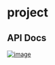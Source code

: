 # project

## API Docs

[![image](https://user-images.githubusercontent.com/54229039/142843496-1438df46-469f-43b3-ab97-efd64539d567.png)](https://dongyeong-kwon.gitbook.io/knu-itec401002-team-06-api-docs/)
